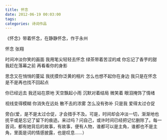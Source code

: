 ```yaml
---
title: 怀念
date: 2012-06-19 00:03:00
tags:
categories: 诗词作品
---
```


《怀念》带着怀念，在静静怀念，作于永州

<!-- more -->

<p class="poem">
怀念
张翔

时间冲淡你笑的画面
我用笔尖轻轻去怀念
绿茶带着苦涩的咸
你忘记了香芋的甜
我赶在落幕之前
再看看你的身影

思念又在悄悄的蔓延
我抚摸你泛黄的相片
怎么也想不起你在身边
我只是在怀念
是不是再也找不回起点

你已经远去
我还站在原地
天空飘起小雨
沉默对着结局
微笑着
眼泪掩饰了情绪

视线变得模糊
你消失在远处
散不去的浓雾
怎么没有弥补
只是我
爱得太过仓促

</p>

旁白(爱，是不是太过仓促，才会措手不及。可是，时间却会冲淡一切，渐渐地也抚平或是忘记了留下的痕迹。来过吗？问自己，或许时间已经把记忆删除了。每一首词，都有她背后的故事，有故事，便有人物，谁都可以是主角，谁都也不是主角，里面是词的情感披露，也是叹息......）
